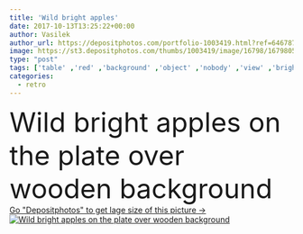 ```yaml
---
title: 'Wild bright apples'
date: 2017-10-13T13:25:22+00:00
author: Vasilek
author_url: https://depositphotos.com/portfolio-1003419.html?ref=64678756
image: https://st3.depositphotos.com/thumbs/1003419/image/16798/167980576/api_thumb_450.jpg?forcejpeg=true
type: "post"
tags: ['table' ,'red' ,'background' ,'object' ,'nobody' ,'view' ,'bright' ,'nature' ,'fresh' ,'garden' ,'leaf' ,'autumn' ,'healthy' ,'natural' ,'food' ,'wooden' ,'diet' ,'apple' ,'plate' ,'fruit' ,'tasty' ,'sweet' ,'juicy' ,'snack' ,'little' ,'ripe' ,'retro' ,'nutrition' ,'harvest' ,'vegetarian' ,'vitamin' ,'organic' ,'wood' ,'wild' ,'top' ,'food style' ,'old style' ,'wild apple' ,'garden apple' ]
categories: 
  - retro
---
```

<div aling="center">
            <font size="60"> Wild bright apples on the plate over wooden background</font>   
</div>
<div>
    <a href='https://st3.depositphotos.com/thumbs/1003419/image/16798/167980576/api_thumb_450.jpg?forcejpeg=true?ref=64678756' target=_blank > Go "Depositphotos" to get lage size of this picture ->
        <img href='https://st3.depositphotos.com/thumbs/1003419/image/16798/167980576/api_thumb_450.jpg?forcejpeg=true?ref=64678756' src='https://st3.depositphotos.com/1003419/16798/i/950/depositphotos_167980576-stock-photo-wild-bright-apples.jpg?forcejpeg=true' alt='Wild bright apples on the plate over wooden background' >
    </a>
</div>
